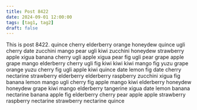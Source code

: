 ```yaml
---
title: Post 8422
date: 2024-09-01 12:00:00
tags: [tag1, tag2]
draft: false
---
```

This is post 8422.
quince
cherry
elderberry
orange
honeydew
quince
ugli
cherry
date
zucchini
mango
pear
ugli
kiwi
zucchini
honeydew
strawberry
apple
xigua
banana
cherry
ugli
apple
xigua
pear
fig
ugli
pear
grape
apple
grape
mango
elderberry
cherry
ugli
fig
kiwi
kiwi
kiwi
mango
fig
yuzu
grape
orange
yuzu
cherry
fig
ugli
apple
kiwi
quince
date
lemon
fig
date
cherry
nectarine
strawberry
elderberry
elderberry
raspberry
zucchini
xigua
fig
banana
lemon
mango
ugli
cherry
fig
apple
mango
kiwi
elderberry
honeydew
honeydew
grape
kiwi
mango
elderberry
tangerine
xigua
date
lemon
banana
nectarine
banana
apple
fig
elderberry
cherry
pear
apple
apple
strawberry
raspberry
nectarine
strawberry
nectarine
quince
